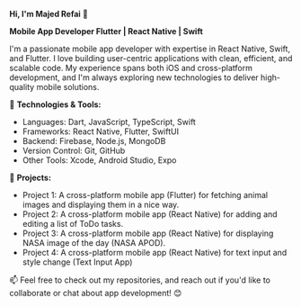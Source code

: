 **Hi, I'm Majed Refai** 👋

**Mobile App Developer Flutter | React Native | Swift**

I'm a passionate mobile app developer with expertise in React Native, Swift, and Flutter. I love building user-centric applications with clean, efficient, and scalable code. My experience spans both iOS and cross-platform development, and I'm always exploring new technologies to deliver high-quality mobile solutions.

🔧 **Technologies & Tools:**
- Languages: Dart, JavaScript, TypeScript, Swift
- Frameworks: React Native, Flutter, SwiftUI
- Backend: Firebase, Node.js, MongoDB
- Version Control: Git, GitHub
- Other Tools: Xcode, Android Studio, Expo

🚀 **Projects:**
- Project 1: A cross-platform mobile app (Flutter) for fetching animal images and displaying them in a nice way.
- Project 2: A cross-platform mobile app (React Native) for adding and editing a list of ToDo tasks.
- Project 3: A cross-platform mobile app (React Native) for displaying NASA image of the day (NASA APOD).
- Project 4: A cross-platform mobile app (React Native) for text input and style change (Text Input App)

📫 Feel free to check out my repositories, and reach out if you'd like to collaborate or chat about app development! 😊

<!---
majdref/majdref is a ✨ special ✨ repository because its `README.md` (this file) appears on your GitHub profile.
You can click the Preview link to take a look at your changes.
--->
